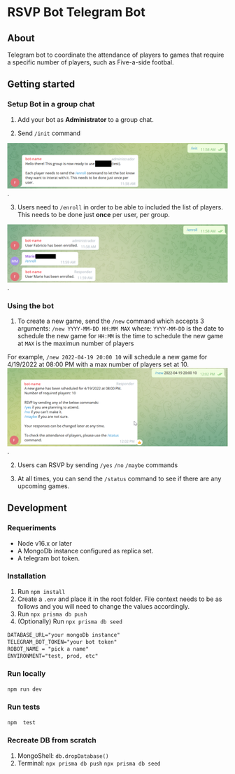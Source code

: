 # RSVP Bot Telegram Bot

## About

Telegram bot to coordinate the attendance of players to games that require a specific number of players, such as Five-a-side footbal.

## Getting started
### Setup Bot in a group chat

1. Add your bot as **Administrator** to a group chat.

2. Send `/init` command

![Screenshot of Sending /init command.](/assets/01-Init.png "Sending /init command").

3. Users need to `/enroll` in order to be able to included the list of players. This needs to be done just **once** per user, per group.

![Screenshot of Sending /enroll command.](/assets/02-Enroll.png "Sending /enroll command").

### Using the bot 

1. To create a new game, send the `/new` command which accepts 3 arguments: 
    `/new YYYY-MM-DD HH:MM MAX`
    where:
    `YYYY-MM-DD` is the date to schedule the new game for
    `HH:MM` is the time to schedule the new game at
    `MAX` is the maximun number of players
    
For example, `/new 2022-04-19 20:00 10` will schedule a new game for 4/19/2022 at 08:00 PM with a max number of players set at 10.
    ![Screenshot of Sending /status and /new commands.](/assets/03-NewGame.png "Sending /status and /new commands").

2. Users can RSVP by sending `/yes` `/no` `/maybe` commands

3. At all times, you can send the `/status` command to see if there are any upcoming games.

## Development

### Requeriments

- Node v16.x or later
- A MongoDb instance configured as replica set.
- A telegram bot token.

### Installation

1. Run `npm install`
2. Create a `.env` and place it in the root folder. File context needs to be as follows and you will need to change the values accordingly.
3. Run `npx prisma db push`
4. (Optionally) Run `npx prisma db seed`
```
DATABASE_URL="your mongoDb instance"
TELEGRAM_BOT_TOKEN="your bot token"             
ROBOT_NAME = "pick a name"
ENVIRONMENT="test, prod, etc"
```
### Run locally

`npm run dev`

### Run tests

`npm  test`

### Recreate DB from scratch

1. MongoShell: `db.dropDatabase()`
2. Terminal:
    `npx prisma db push`
    `npx prisma db seed`

